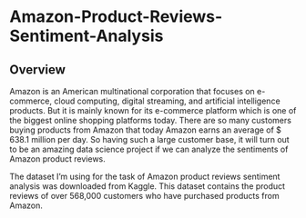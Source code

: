 # Amazon-Product-Reviews-Sentiment-Analysis

## Overview

Amazon is an American multinational corporation that focuses on e-commerce, cloud computing, digital streaming, and artificial intelligence products. But it is mainly known for its e-commerce platform which is one of the biggest online shopping platforms today. There are so many customers buying products from Amazon that today Amazon earns an average of $ 638.1 million per day. So having such a large customer base, it will turn out to be an amazing data science project if we can analyze the sentiments of Amazon product reviews.

The dataset I’m using for the task of Amazon product reviews sentiment analysis was downloaded from Kaggle. This dataset contains the product reviews of over 568,000 customers who have purchased products from Amazon.
